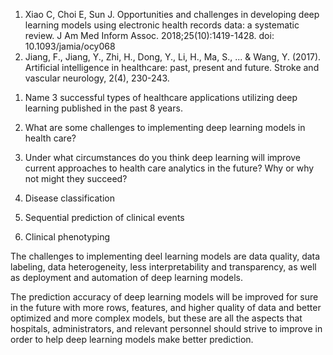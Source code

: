 1. Xiao C, Choi E, Sun J. Opportunities and challenges in developing deep learning models using electronic health records data: a systematic review.  J Am Med Inform Assoc. 2018;25(10):1419-1428. doi: 10.1093/jamia/ocy068
2. Jiang, F., Jiang, Y., Zhi, H., Dong, Y., Li, H., Ma, S., ... & Wang, Y. (2017). Artificial intelligence in healthcare: past, present and future. Stroke and vascular neurology, 2(4), 230-243.

1) Name 3 successful types of healthcare applications utilizing deep learning published in the past 8 years. 
2) What are some challenges to implementing deep learning models in health care? 
3) Under what circumstances do you think deep learning will improve current approaches to health care analytics in the future? Why or why not might they succeed?

1) Disease classification
2) Sequential prediction of clinical events
3) Clinical phenotyping

The challenges to implementing deel learning models are data quality, data labeling, data heterogeneity, less interpretability and transparency, as well as deployment and automation of deep learning models.

The prediction accuracy of deep learning models will be improved for sure in the future with more rows, features, and higher quality of data and better optimized and more complex models, but these are all the aspects that hospitals, administrators, and relevant personnel should strive to improve in order to help deep learning models make better prediction.